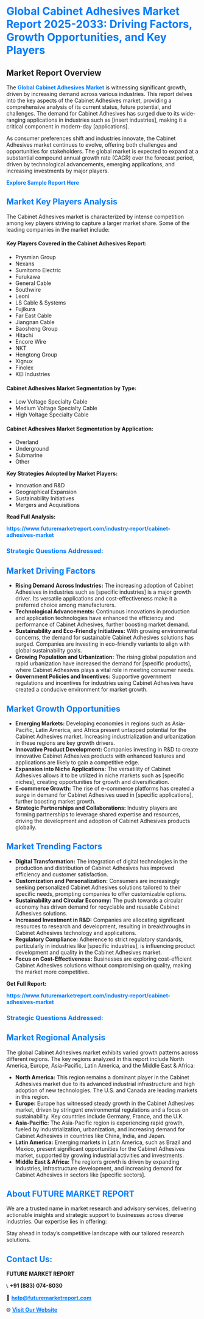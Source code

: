 <h1 style="color: #007BFF;">Global Cabinet Adhesives Market Report 2025-2033: Driving Factors, Growth Opportunities, and Key Players</h1>

<section id="overview">
<h2>Market Report Overview</h2>
<p>The <a href="https://www.futuremarketreport.com/industry-report/cabinet-adhesives-market" style="color: #007BFF; text-decoration: none;"><strong>Global Cabinet Adhesives Market</strong></a> is witnessing significant growth, driven by increasing demand across various industries. This report delves into the key aspects of the Cabinet Adhesives market, providing a comprehensive analysis of its current status, future potential, and challenges. The demand for Cabinet Adhesives has surged due to its wide-ranging applications in industries such as [insert industries], making it a critical component in modern-day [applications].</p>
<p>As consumer preferences shift and industries innovate, the Cabinet Adhesives market continues to evolve, offering both challenges and opportunities for stakeholders. The global market is expected to expand at a substantial compound annual growth rate (CAGR) over the forecast period, driven by technological advancements, emerging applications, and increasing investments by major players.</p>
</section>

<section id="overview">
<p><a href="https://www.futuremarketreport.com/request-sample/reportId=32684" style="color: #007BFF; text-decoration: none;"><strong>Explore Sample Report Here</strong></a></p>
</section>

<section id="key-players">
<h2 style="color: #007BFF;">Market Key Players Analysis</h2>
<p>The Cabinet Adhesives market is characterized by intense competition among key players striving to capture a larger market share. Some of the leading companies in the market include:</p>
<h4>Key Players Covered in the Cabinet Adhesives Report:</h4>
<ul><li>Prysmian Group</li><li>Nexans</li><li>Sumitomo Electric</li><li>Furukawa</li><li>General Cable</li><li>Southwire</li><li>Leoni</li><li>LS Cable &amp; Systems</li><li>Fujikura</li><li>Far East Cable</li><li>Jiangnan Cable</li><li>Baosheng Group</li><li>Hitachi</li><li>Encore Wire</li><li>NKT</li><li>Hengtong Group</li><li>Xignux</li><li>Finolex</li><li>KEI Industries</li></ul>
<h4>Cabinet Adhesives Market Segmentation by Type:</h4>
<ul><li>Low Voltage Specialty Cable</li><li>Medium Voltage Specialty Cable</li><li>High Voltage Specialty Cable</li></ul>

<h4>Cabinet Adhesives Market Segmentation by Application:</h4>
<ul><li>Overland</li><li>Underground</li><li>Submarine</li><li>Other</li></ul>
<p><strong>Key Strategies Adopted by Market Players:</strong></p>
<ul>
<li>Innovation and R&D</li>
<li>Geographical Expansion</li>
<li>Sustainability Initiatives</li>
<li>Mergers and Acquisitions</li>
</ul>
</section>

<section>
<p><strong>Read Full Analysis: </strong></p><a href="https://www.futuremarketreport.com/industry-report/cabinet-adhesives-market" style="color: #007BFF; text-decoration: none;"><strong>https://www.futuremarketreport.com/industry-report/cabinet-adhesives-market</strong></a>
<h3 style="color: #007BFF;">Strategic Questions Addressed:</h3>
</section>

<section id="driving-factors">
<h2 style="color: #007BFF;">Market Driving Factors</h2>
<ul>
<li><strong>Rising Demand Across Industries:</strong> The increasing adoption of Cabinet Adhesives in industries such as [specific industries] is a major growth driver. Its versatile applications and cost-effectiveness make it a preferred choice among manufacturers.</li>
<li><strong>Technological Advancements:</strong> Continuous innovations in production and application technologies have enhanced the efficiency and performance of Cabinet Adhesives, further boosting market demand.</li>
<li><strong>Sustainability and Eco-Friendly Initiatives:</strong> With growing environmental concerns, the demand for sustainable Cabinet Adhesives solutions has surged. Companies are investing in eco-friendly variants to align with global sustainability goals.</li>
<li><strong>Growing Population and Urbanization:</strong> The rising global population and rapid urbanization have increased the demand for [specific products], where Cabinet Adhesives plays a vital role in meeting consumer needs.</li>
<li><strong>Government Policies and Incentives:</strong> Supportive government regulations and incentives for industries using Cabinet Adhesives have created a conducive environment for market growth.</li>
</ul>
</section>

<section id="growth-opportunities">
<h2 style="color: #007BFF;">Market Growth Opportunities</h2>
<ul>
<li><strong>Emerging Markets:</strong> Developing economies in regions such as Asia-Pacific, Latin America, and Africa present untapped potential for the Cabinet Adhesives market. Increasing industrialization and urbanization in these regions are key growth drivers.</li>
<li><strong>Innovative Product Development:</strong> Companies investing in R&D to create innovative Cabinet Adhesives products with enhanced features and applications are likely to gain a competitive edge.</li>
<li><strong>Expansion into Niche Applications:</strong> The versatility of Cabinet Adhesives allows it to be utilized in niche markets such as [specific niches], creating opportunities for growth and diversification.</li>
<li><strong>E-commerce Growth:</strong> The rise of e-commerce platforms has created a surge in demand for Cabinet Adhesives used in [specific applications], further boosting market growth.</li>
<li><strong>Strategic Partnerships and Collaborations:</strong> Industry players are forming partnerships to leverage shared expertise and resources, driving the development and adoption of Cabinet Adhesives products globally.</li>
</ul>
</section>

<section id="trending-factors">
<h2 style="color: #007BFF;">Market Trending Factors</h2>
<ul>
<li><strong>Digital Transformation:</strong> The integration of digital technologies in the production and distribution of Cabinet Adhesives has improved efficiency and customer satisfaction.</li>
<li><strong>Customization and Personalization:</strong> Consumers are increasingly seeking personalized Cabinet Adhesives solutions tailored to their specific needs, prompting companies to offer customizable options.</li>
<li><strong>Sustainability and Circular Economy:</strong> The push towards a circular economy has driven demand for recyclable and reusable Cabinet Adhesives solutions.</li>
<li><strong>Increased Investment in R&D:</strong> Companies are allocating significant resources to research and development, resulting in breakthroughs in Cabinet Adhesives technology and applications.</li>
<li><strong>Regulatory Compliance:</strong> Adherence to strict regulatory standards, particularly in industries like [specific industries], is influencing product development and quality in the Cabinet Adhesives market.</li>
<li><strong>Focus on Cost-Effectiveness:</strong> Businesses are exploring cost-efficient Cabinet Adhesives solutions without compromising on quality, making the market more competitive.</li>
</ul>
</section>

<section>
<p><strong>Get Full Report: </strong></p><a href="https://www.futuremarketreport.com/industry-report/cabinet-adhesives-market" style="color: #007BFF; text-decoration: none;"><strong>https://www.futuremarketreport.com/industry-report/cabinet-adhesives-market</strong></a>
<h3 style="color: #007BFF;">Strategic Questions Addressed:</h3>
</section>


<section id="regional-analysis">
<h2 style="color: #007BFF;">Market Regional Analysis</h2>
<p>The global Cabinet Adhesives market exhibits varied growth patterns across different regions. The key regions analyzed in this report include North America, Europe, Asia-Pacific, Latin America, and the Middle East & Africa:</p>
<ul>
<li><strong>North America:</strong> This region remains a dominant player in the Cabinet Adhesives market due to its advanced industrial infrastructure and high adoption of new technologies. The U.S. and Canada are leading markets in this region.</li>
<li><strong>Europe:</strong> Europe has witnessed steady growth in the Cabinet Adhesives market, driven by stringent environmental regulations and a focus on sustainability. Key countries include Germany, France, and the U.K.</li>
<li><strong>Asia-Pacific:</strong> The Asia-Pacific region is experiencing rapid growth, fueled by industrialization, urbanization, and increasing demand for Cabinet Adhesives in countries like China, India, and Japan.</li>
<li><strong>Latin America:</strong> Emerging markets in Latin America, such as Brazil and Mexico, present significant opportunities for the Cabinet Adhesives market, supported by growing industrial activities and investments.</li>
<li><strong>Middle East & Africa:</strong> The region’s growth is driven by expanding industries, infrastructure development, and increasing demand for Cabinet Adhesives in sectors like [specific sectors].</li>
</ul>
</section>

<footer>
<h2 style="color: #007BFF;">About FUTURE MARKET REPORT</h2>
<p>We are a trusted name in market research and advisory services, delivering actionable insights and strategic support to businesses across diverse industries. Our expertise lies in offering:</p>

<p>Stay ahead in today’s competitive landscape with our tailored research solutions.</p>

<h2 style="color: #007BFF;">Contact Us:</h2>
<p><strong>FUTURE MARKET REPORT</strong></p>
<p>📞 <strong>+91 (883) 074-8030</strong></p>
<p>📧 <strong><a href="mailto:help@futuremarketreport.com" style="color: #007BFF;">help@futuremarketreport.com</a></strong></p>
<p>🌐 <strong><a href="https://www.futuremarketreport.com/" style="color: #007BFF;">Visit Our Website</a></strong></p>
</footer>